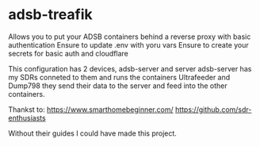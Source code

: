 # adsb-treafik

Allows you to put your ADSB containers behind a reverse proxy with basic authentication
Ensure to update .env with yoru vars
Ensure to create your secrets for basic auth and cloudflare

This configuration has 2 devices, adsb-server and server
adsb-server has my SDRs conneted to them and runs the containers Ultrafeeder and Dump798
they send their data to the server and feed into the other containers.

Thankst to:
https://www.smarthomebeginner.com/
https://github.com/sdr-enthusiasts

Without their guides I could have made this project.
